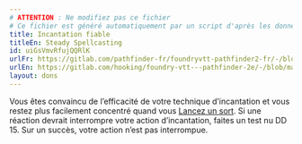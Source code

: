```yaml
---
# ATTENTION : Ne modifiez pas ce fichier
# Ce fichier est généré automatiquement par un script d'après les données du module Foundry VTT officiel et de sa traduction
title: Incantation fiable
titleEn: Steady Spellcasting
id: uiGsVmvRfujQQRlK
urlFr: https://gitlab.com/pathfinder-fr/foundryvtt-pathfinder2-fr/-/blob/master/data/feats/uiGsVmvRfujQQRlK.htm
urlEn: https://gitlab.com/hooking/foundry-vtt---pathfinder-2e/-/blob/master/packs/data/feats.db/steady-spellcasting.json
layout: dons
---
```

Vous êtes convaincu de l’efficacité de votre technique d’incantation et vous restez plus facilement concentré quand vous [Lancez un sort](../actions/lancer-un-sort.html). Si une réaction devrait interrompre votre action d’incantation, faites un test nu DD 15. Sur un succès, votre action n’est pas interrompue.
